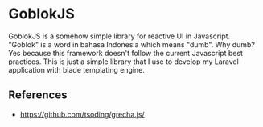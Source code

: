 # GoblokJS
GoblokJS is a somehow simple library for reactive UI in Javascript.
"Goblok" is a word in bahasa Indonesia which means "dumb". Why dumb? 
Yes because this framework doesn't follow the current Javascript best 
practices. This is just a simple library that I use to develop my Laravel 
application with blade templating engine.

## References
- https://github.com/tsoding/grecha.js/

